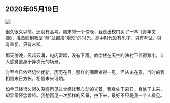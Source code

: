 ## 2020年05月19日

<div class="img-wrapper padding-top padding-bottom">
    <img src="img/2020.05.19.jpg" class="width-fifty rotate-ninty" />
</div>

很久很久以前，还没有高考。周末的一个傍晚，我走出校门买了一本《青年文摘》，准备回到教室“熬”过那段“艰难”的时光。高中时代没有乐子，只有考试，只有重复，只有未知。

那天傍晚，风起云涌，电闪雷鸣，没有下雨。教学楼在天空的映衬下显得渺小，让人感觉置身于异次元的场景。

时至今日依然记忆犹新，历历在目。那样的画面难得一见，但从未在意，当时的我相信来日方长，相信未来可期。

如今已经很久很久没有再见过曾经让我心动的光景，我身处于来日，身处于未来，却异常怀念曾经。我想再见一次那样的风景，拍下来，最好不只是我一个人看见。

